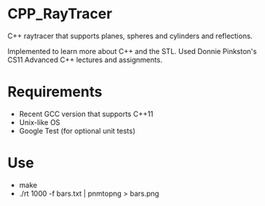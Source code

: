 CPP_RayTracer
=============

C++ raytracer that supports planes, spheres and cylinders and reflections.

Implemented to learn more about C++ and the STL. Used Donnie Pinkston's CS11 Advanced C++ lectures and assignments.

Requirements
============
* Recent GCC version that supports C++11
* Unix-like OS
* Google Test (for optional unit tests)

Use
===
* make
* ./rt 1000 -f bars.txt | pnmtopng > bars.png


